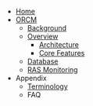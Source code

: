 * [Home](Home)
* [ORCM](1-ORCM)
    * [Background](1.1-Background)
    * [Overview](1.2-Overview)
        * [Architecture](1.2.1-Architecture)
        * [Core Features](1.2.2-Core-Features)
    * [Database](1.3-Database)
    * [RAS Monitoring](1.4-RAS-Monitoring)
* Appendix
    * [Terminology](A.1-Terminology)
    * FAQ
